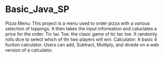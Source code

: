 # Basic_Java_SP
 Pizza Menu: This project is a menu used to order pizza with a various selection of toppings. It then takes the input information and caluclates a price for the order.
Tic tac Toe: the clasic game of tic tac toe. It randomly rolls dice to select which of thr two players will win.
Calculator: A basic 4 fuction calculator. Users can add, Subtract, Multiply, and divede on a web version of a calculator.  
